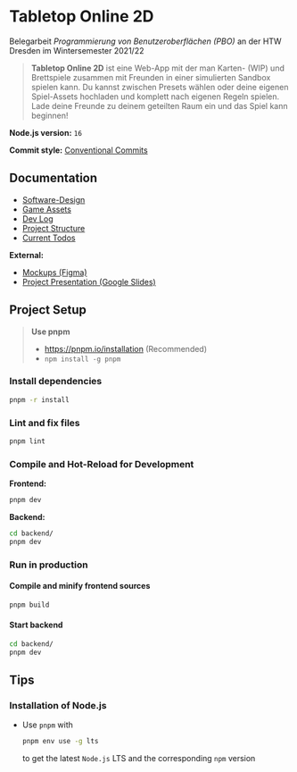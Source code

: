 # Tabletop Online 2D
Belegarbeit _Programmierung von Benutzeroberflächen (PBO)_ an der HTW Dresden im Wintersemester 2021/22

> **Tabletop Online 2D** ist eine Web-App mit der man Karten- (WIP) und Brettspiele zusammen mit Freunden in einer simulierten Sandbox spielen kann. Du kannst zwischen Presets wählen oder deine eigenen Spiel-Assets hochladen und komplett nach eigenen Regeln spielen. Lade deine Freunde zu deinem geteilten Raum ein und das Spiel kann beginnen!

**Node.js version:** `16`

**Commit style:** [Conventional Commits](https://github.com/DrJume/tabletop-online/blob/dev/docs/Conventional%20Commits.md)

## Documentation

- [Software-Design](https://github.com/DrJume/tabletop-online/blob/dev/docs/Design.md)
- [Game Assets](https://github.com/DrJume/tabletop-online/blob/dev/docs/Game%20Assets.md)
- [Dev Log](https://github.com/DrJume/tabletop-online/blob/dev/docs/Dev%20Log.md)
- [Project Structure](https://github.com/DrJume/tabletop-online/blob/dev/docs/Project%20Structure.md)
- [Current Todos](https://github.com/DrJume/tabletop-online/blob/dev/TODO.todo)

**External:**

- [Mockups (Figma)](https://www.figma.com/file/QvCJYXvBnFTH5O0j9478dD/TabletopOnline)
- [Project Presentation (Google Slides)](https://docs.google.com/presentation/d/1abQTGAcKNF0SFd0ipNW1vJ5Zp_1cwJLoAGV5aG1xqqk/edit?usp=sharing)

## Project Setup

> **Use pnpm** <br>
> - https://pnpm.io/installation (Recommended) <br>
> - `npm install -g pnpm`

### Install dependencies

```sh
pnpm -r install
```

### Lint and fix files

```sh
pnpm lint
```
### Compile and Hot-Reload for Development

**Frontend:**
```sh
pnpm dev
```

**Backend:**
```sh
cd backend/
pnpm dev
```

### Run in production

#### Compile and minify frontend sources

```sh
pnpm build
```

#### Start backend
```sh
cd backend/
pnpm dev
```

## Tips

### Installation of Node.js

- Use `pnpm` with

  ```sh
  pnpm env use -g lts
  ```

  to get the latest `Node.js` LTS  and the corresponding `npm` version
